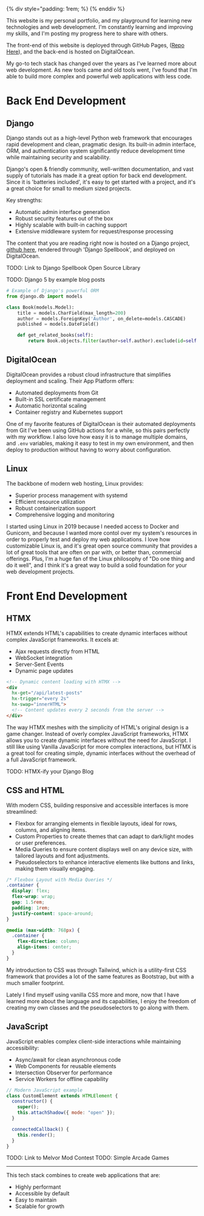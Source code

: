 {% div style="padding: 1rem; %}
{% enddiv %}

This website is my personal portfolio, and my playground for learning new technologies and web development. I'm constantly learning and improving my skills, and I'm posting my progress here to share with others.

The front-end of this website is deployed through GitHub Pages, ([Repo Here](https://github.com/smattymatty/smattymatty.github.io)), and the back-end is hosted on DigitalOcean. 

My go-to tech stack has changed over the years as I've learned more about web development. As new tools came and old tools went, I've found that I'm able to build more complex and powerful web applications with less code. 

# Back End Development

## Django

Django stands out as a high-level Python web framework that encourages rapid development and clean, pragmatic design. Its built-in admin interface, ORM, and authentication system significantly reduce development time while maintaining security and scalability.

Django's open & friendly community, well-written documentation, and vast supply of tutorials has made it a great option for back end development. Since it is 'batteries included', it's easy to get started with a project, and it's a great choice for small to medium sized projects.

Key strengths:

- Automatic admin interface generation
- Robust security features out of the box
- Highly scalable with built-in caching support
- Extensive middleware system for request/response processing

The content that you are reading right now is hosted on a Django project, [github here](https://github.com/smattymatty/portfolio_server/blob/master/B_markdown_files/introduction.md), rendered through 'Django Spellbook', and deployed on DigitalOcean.

TODO: Link to Django Spellbook Open Source Library

TODO: Django 5 by example blog posts

```python
# Example of Django's powerful ORM
from django.db import models

class Book(models.Model):
    title = models.CharField(max_length=200)
    author = models.ForeignKey('Author', on_delete=models.CASCADE)
    published = models.DateField()

    def get_related_books(self):
        return Book.objects.filter(author=self.author).exclude(id=self.id)
```

## DigitalOcean

DigitalOcean provides a robust cloud infrastructure that simplifies deployment and scaling. Their App Platform offers:

- Automated deployments from Git
- Built-in SSL certificate management
- Automatic horizontal scaling
- Container registry and Kubernetes support

One of my favorite features of DigitalOcean is their automated deployments from Git I've been using GitHub actions for a while, so this pairs perfectly with my workflow. I also love how easy it is to manage multiple domains, and `.env` variables, making it easy to test in my own environment, and then deploy to production without having to worry about configuration.

## Linux

The backbone of modern web hosting, Linux provides:

- Superior process management with systemd
- Efficient resource utilization
- Robust containerization support
- Comprehensive logging and monitoring

I started using Linux in 2019 because I needed access to Docker and Gunicorn, and because I wanted more contol over my system's resources in order to properly test and deploy my web applications. I love how customizable Linux is, and it's great open source community that provides a lot of great tools that are often on par with, or better than, commercial offerings. Plus, I'm a huge fan of the Linux philosophy of "Do one thing and do it well", and I think it's a great way to build a solid foundation for your web development projects.

# Front End Development

## HTMX

HTMX extends HTML's capabilities to create dynamic interfaces without complex JavaScript frameworks. It excels at:

- Ajax requests directly from HTML
- WebSocket integration
- Server-Sent Events
- Dynamic page updates

```html
<!-- Dynamic content loading with HTMX -->
<div 
  hx-get="/api/latest-posts" 
  hx-trigger="every 2s" 
  hx-swap="innerHTML">
  <!-- Content updates every 2 seconds from the server -->
</div>
```

The way HTMX meshes with the simplicity of HTML's original design is a game changer. Instead of overly complex JavaScript frameworks, HTMX allows you to create dynamic interfaces without the need for JavaScript. I still like using Vanilla JavaScript for more complex interactions, but HTMX is a great tool for creating simple, dynamic interfaces without the overhead of a full JavaScript framework.

TODO: HTMX-ify your Django Blog

## CSS and HTML

With modern CSS, building responsive and accessible interfaces is more streamlined:

- Flexbox for arranging elements in flexible layouts, ideal for rows, columns, and aligning items.
- Custom Properties to create themes that can adapt to dark/light modes or user preferences.
- Media Queries to ensure content displays well on any device size, with tailored layouts and font adjustments.
- Pseudoselectors to enhance interactive elements like buttons and links, making them visually engaging.

```css
/* Flexbox Layout with Media Queries */
.container {
  display: flex;
  flex-wrap: wrap;
  gap: 1.5rem;
  padding: 1rem;
  justify-content: space-around;
}

@media (max-width: 768px) {
  .container {
    flex-direction: column;
    align-items: center;
  }
}
```

My introduction to CSS was through Tailwind, which is a utility-first CSS framework that provides a lot of the same features as Bootstrap, but with a much smaller footprint.

Lately I find myself using vanilla CSS more and more, now that I have learned more about the language and its capabilities, I enjoy the freedom of creating my own classes and the pseudoselectors to go along with them.

## JavaScript

JavaScript enables complex client-side interactions while maintaining accessibility:

- Async/await for clean asynchronous code
- Web Components for reusable elements
- Intersection Observer for performance
- Service Workers for offline capability

```javascript
// Modern JavaScript example
class CustomElement extends HTMLElement {
  constructor() {
    super();
    this.attachShadow({ mode: "open" });
  }

  connectedCallback() {
    this.render();
  }
}
```

TODO: Link to Melvor Mod Contest
TODO: Simple Arcade Games

---

This tech stack combines to create web applications that are:

- Highly performant
- Accessible by default
- Easy to maintain
- Scalable for growth
